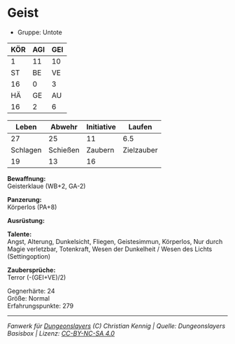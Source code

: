 # Geist  
- Gruppe: Untote  

| KÖR | AGI | GEI |  
| --- | --- | --- |  
| 1   | 11  | 10  |
| ST  | BE  | VE  |  
| 16  | 0   | 3   |
| HÄ  | GE  | AU  |  
| 16  | 2   | 6   |


| Leben    | Abwehr   | Initiative | Laufen     |
| -------- | -------- | ---------- | ---------- |
| 27       | 25       | 11         | 6.5        |
| Schlagen | Schießen | Zaubern    | Zielzauber |
| 19       | 13       | 16         |            |

**Bewaffnung:**  
Geisterklaue (WB+2, GA-2)

**Panzerung:**  
Körperlos (PA+8)

**Ausrüstung:**  


**Talente:**  
Angst, Alterung, Dunkelsicht, Fliegen, Geistesimmun, Körperlos, Nur durch Magie verletzbar, Totenkraft, Wesen der Dunkelheit / Wesen des Lichts (Settingoption)

**Zaubersprüche:**  
Terror (-(GEI+VE)/2)

Gegnerhärte: 24  
Größe: Normal  
Erfahrungspunkte: 279  



___
*Fanwerk für [Dungeonslayers](https://www.dungeonslayers.net/) (C) Christian Kennig | Quelle: Dungeonslayers Basisbox | Lizenz: [CC-BY-NC-SA 4.0](https://creativecommons.org/licenses/by-nc-sa/4.0/deed.de)*